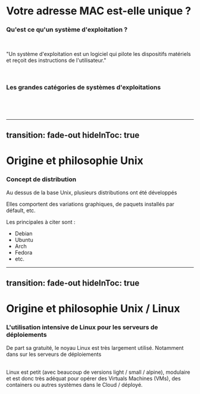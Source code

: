 # Votre adresse MAC est-elle unique ?
### Qu'est ce qu'un système d'exploitation ?

<br/>
<p v-click class="opacity-90 border-1 border-separate p2">"Un système d'exploitation est un logiciel qui pilote les dispositifs matériels et reçoit des instructions de l'utilisateur."</p>

<div v-click>
<br/>

### Les grandes catégories de systèmes d'exploitations
<br/>

</div>


<div class="flex flex-row justify-between">
<div>
<img
  v-click
  class="w-60 border-rounded rounded-4"
  src="https://www.meilleure-innovation.com/wp-content/uploads/2022/02/linux.png"
  alt=""
/>
</div>
<div>

<img
  v-after
  class="w-60 border-rounded rounded-4"
  src="https://news.microsoft.com/wp-content/uploads/prod/sites/113/2017/05/Windows-10-Logo.png"
  alt=""
/>
</div>
<img
  v-after
  class="w-40 border-rounded rounded-4"
  src="https://cdn-icons-png.flaticon.com/512/2/2235.png"
  alt=""
/>
</div>






<!-- Poser la question oralement, laisser intéragir et puis aller dans l'animation 

Mentionner également Android, OS Iphone, etc.

Enchainer par quelques questions : 
- Qui a déjà utilisé un ordinateur sous Linux ?
- Qui a déjà installé un dual boot ?
-->


---
transition: fade-out
hideInToc: true
---

# Origine et philosophie Unix 
### Concept de distribution 

<p v-click class="opacity-90 border-1 border-separate p2">Au dessus de la base Unix, plusieurs distributions ont été développés</p>

<div v-click>

Elles comportent des variations graphiques, de paquets installés par défault, etc. 

Les principales à citer sont : 

- Debian
- Ubuntu
- Arch
- Fedora
- etc.

</div>

---
transition: fade-out
hideInToc: true
---

# Origine et philosophie Unix / Linux
### L'utilisation intensive de Linux pour les serveurs de déploiements

<p v-click class="opacity-90 border-1 border-separate p2">De part sa gratuité, le noyau Linux est très largement utilisé. Notamment dans sur les serveurs de déploiements</p>

<br/>
Linux est petit (avec beaucoup de versions light / small / alpine), modulaire et est donc très adéquat pour opérer des Virtuals Machines (VMs), des containers ou autres systèmes dans le Cloud / déployé.
<!--
Un serveur de déploiement est quelque chose qui permet de d'alimenter en donnée un site web.
-->

